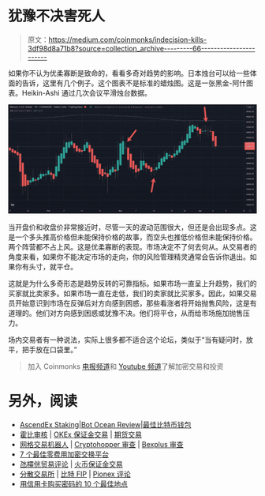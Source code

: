 # 犹豫不决害死人

> 原文：<https://medium.com/coinmonks/indecision-kills-3df98d8a71b8?source=collection_archive---------66----------------------->

如果你不认为优柔寡断是致命的，看看多奇对趋势的影响。日本烛台可以给一些体面的告诉，这里有几个例子。这个图表不是标准的蜡烛图。这是一张黑金-阿什图表。Heikin-Ashi 通过几次会议平滑烛台数据。

![](img/1a4fd3bbda68f355fda6850c8546e7f1.png)

当开盘价和收盘价非常接近时，尽管一天的波动范围很大，但还是会出现多点。这是一个多头推高价格但未能保持价格的故事，而空头也推低价格但未能保持价格。两个阵营都不占上风。这是优柔寡断的表现。市场决定不了何去何从。从交易者的角度来看，如果你不能决定市场的走向，你的风险管理精灵通常会告诉你退出。如果你有头寸，就平仓。

这就是为什么多奇形态是趋势反转的可靠指标。如果市场一直呈上升趋势，我们的买家就比卖家多。如果市场一直在走低，我们的卖家就比买家多。因此，如果交易员开始意识到市场在反弹后对方向感到困惑，那些看涨者将开始抛售风险，这是有道理的。他们对方向感到困惑或犹豫不决。他们将平仓，从而给市场施加抛售压力。

场内交易者有一种说法，实际上很多都不适合这个论坛，类似于“当有疑问时，放平，把手放在口袋里。”

> 加入 Coinmonks [电报频道](https://t.me/coincodecap)和 [Youtube 频道](https://www.youtube.com/c/coinmonks/videos)了解加密交易和投资

# 另外，阅读

*   [AscendEx Staking](https://coincodecap.com/ascendex-staking)|[Bot Ocean Review](https://coincodecap.com/bot-ocean-review)|[最佳比特币钱包](https://coincodecap.com/bitcoin-wallets-india)
*   [霍比审核](https://coincodecap.com/huobi-review) | [OKEx 保证金交易](https://coincodecap.com/okex-margin-trading) | [期货交易](https://coincodecap.com/futures-trading)
*   [网格交易机器人](https://coincodecap.com/grid-trading) | [Cryptohopper 审查](/coinmonks/cryptohopper-review-a388ff5bae88) | [Bexplus 审查](https://coincodecap.com/bexplus-review)
*   [7 个最佳零费用加密交换平台](https://coincodecap.com/zero-fee-crypto-exchanges)
*   [氹欞侊贸易评论](https://coincodecap.com/anny-trade-review) | [火币保证金交易](/coinmonks/huobi-margin-trading-b3b06cdc1519)
*   [分散交易所](https://coincodecap.com/what-are-decentralized-exchanges) | [比特 FIP](https://coincodecap.com/bitbns-fip) | [Pionex 评论](https://coincodecap.com/pionex-review-exchange-with-crypto-trading-bot)
*   [用信用卡购买密码的 10 个最佳地点](https://coincodecap.com/buy-crypto-with-credit-card)